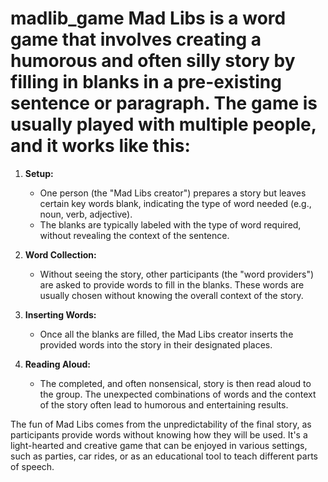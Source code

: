 # madlib_game Mad Libs is a word game that involves creating a humorous and often silly story by filling in blanks in a pre-existing sentence or paragraph. The game is usually played with multiple people, and it works like this:

1. **Setup:**
   - One person (the "Mad Libs creator") prepares a story but leaves certain key words blank, indicating the type of word needed (e.g., noun, verb, adjective).
   - The blanks are typically labeled with the type of word required, without revealing the context of the sentence.

2. **Word Collection:**
   - Without seeing the story, other participants (the "word providers") are asked to provide words to fill in the blanks. These words are usually chosen without knowing the overall context of the story.

3. **Inserting Words:**
   - Once all the blanks are filled, the Mad Libs creator inserts the provided words into the story in their designated places.

4. **Reading Aloud:**
   - The completed, and often nonsensical, story is then read aloud to the group. The unexpected combinations of words and the context of the story often lead to humorous and entertaining results.

The fun of Mad Libs comes from the unpredictability of the final story, as participants provide words without knowing how they will be used. It's a light-hearted and creative game that can be enjoyed in various settings, such as parties, car rides, or as an educational tool to teach different parts of speech.

